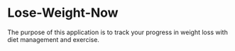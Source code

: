 # Lose-Weight-Now
The purpose of this application is to track your progress in weight loss with diet management and exercise.
